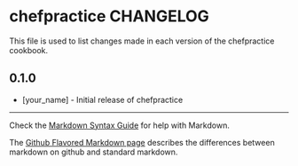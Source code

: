 # chefpractice CHANGELOG

This file is used to list changes made in each version of the chefpractice cookbook.

## 0.1.0
- [your_name] - Initial release of chefpractice

- - -
Check the [Markdown Syntax Guide](http://daringfireball.net/projects/markdown/syntax) for help with Markdown.

The [Github Flavored Markdown page](http://github.github.com/github-flavored-markdown/) describes the differences between markdown on github and standard markdown.

